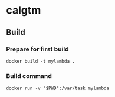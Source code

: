 # calgtm

## Build
### Prepare for first build
```
docker build -t mylambda .
```
### Build command
```
docker run -v "$PWD":/var/task mylambda
```
